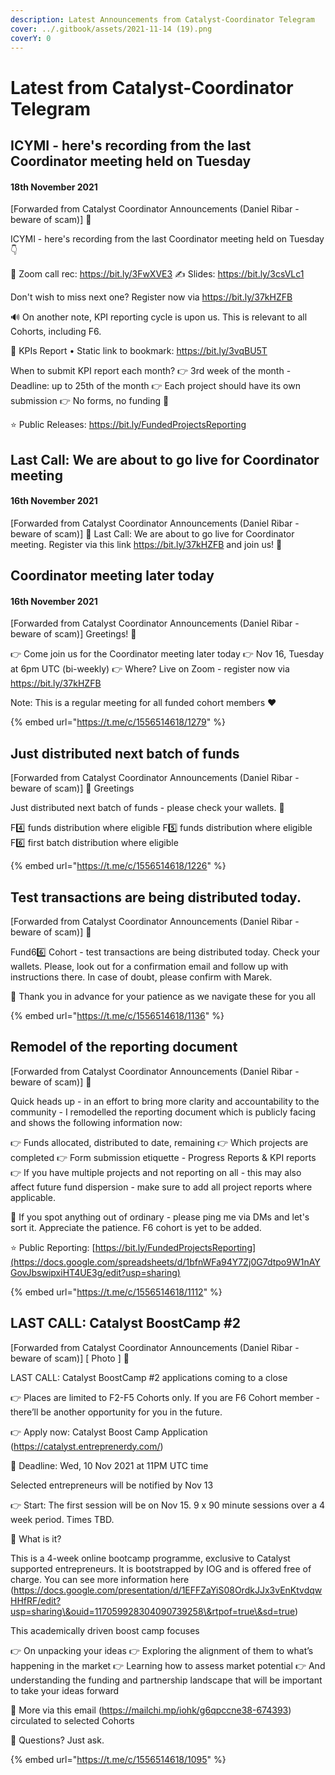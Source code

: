 ```yaml
---
description: Latest Announcements from Catalyst-Coordinator Telegram
cover: ../.gitbook/assets/2021-11-14 (19).png
coverY: 0
---
```


# Latest from Catalyst-Coordinator Telegram

## ICYMI - here's recording from the last Coordinator meeting held on Tuesday

#### 18th November 2021

\[Forwarded from Catalyst Coordinator Announcements (Daniel Ribar - beware of scam)] 🥁

ICYMI - here's recording from the last Coordinator meeting held on Tuesday 👇

🎥 Zoom call rec: https://bit.ly/3FwXVE3 ✍️ Slides: https://bit.ly/3csVLc1

Don't wish to miss next one? Register now via https://bit.ly/37kHZFB

🔊 On another note, KPI reporting cycle is upon us. This is relevant to all Cohorts, including F6.

📝 KPIs Report • Static link to bookmark: https://bit.ly/3vqBU5T

When to submit KPI report each month? 👉 3rd week of the month - Deadline: up to 25th of the month 👉 Each project should have its own submission 👉 No forms, no funding 👀

⭐️ Public Releases: https://bit.ly/FundedProjectsReporting

## Last Call: We are about to go live for Coordinator meeting

#### 16th November 2021

\[Forwarded from Catalyst Coordinator Announcements (Daniel Ribar - beware of scam)] 🥁 Last Call: We are about to go live for Coordinator meeting. Register via this link https://bit.ly/37kHZFB and join us! 🤝

## Coordinator meeting later today&#x20;

#### 16th November 2021

\[Forwarded from Catalyst Coordinator Announcements (Daniel Ribar - beware of scam)] Greetings! 👋

👉 Come join us for the Coordinator meeting later today 👉 Nov 16, Tuesday at 6pm UTC (bi-weekly) 👉 Where? Live on Zoom - register now via https://bit.ly/37kHZFB

Note: This is a regular meeting for all funded cohort members ❤️

{% embed url="https://t.me/c/1556514618/1279" %}

## Just distributed next batch of funds

\[Forwarded from Catalyst Coordinator Announcements (Daniel Ribar - beware of scam)] 👋 Greetings

Just distributed next batch of funds - please check your wallets. 👛

F4️⃣ funds distribution where eligible F5️⃣ funds distribution where eligible F6️⃣ first batch distribution where eligible

{% embed url="https://t.me/c/1556514618/1226" %}

## Test transactions are being distributed today.

\[Forwarded from Catalyst Coordinator Announcements (Daniel Ribar - beware of scam)] 👋

Fund66️⃣ Cohort - test transactions are being distributed today. Check your wallets. Please, look out for a confirmation email and follow up with instructions there. In case of doubt, please confirm with Marek.

🤩 Thank you in advance for your patience as we navigate these for you all

{% embed url="https://t.me/c/1556514618/1136" %}

## Remodel of the reporting document

\[Forwarded from Catalyst Coordinator Announcements (Daniel Ribar - beware of scam)] 🥁

Quick heads up - in an effort to bring more clarity and accountability to the community - I remodelled the reporting document which is publicly facing and shows the following information now:

👉 Funds allocated, distributed to date, remaining 👉 Which projects are completed 👉 Form submission etiquette - Progress Reports & KPI reports 👉 If you have multiple projects and not reporting on all - this may also affect future fund dispersion - make sure to add all project reports where applicable.

👀 If you spot anything out of ordinary - please ping me via DMs and let's sort it. Appreciate the patience. F6 cohort is yet to be added.

⭐️ Public Reporting: [https://bit.ly/FundedProjectsReporting](https://docs.google.com/spreadsheets/d/1bfnWFa94Y7Zj0G7dtpo9W1nAYGovJbswipxiHT4UE3g/edit?usp=sharing)

{% embed url="https://t.me/c/1556514618/1112" %}

## LAST CALL: Catalyst BoostCamp #2&#x20;

\[Forwarded from Catalyst Coordinator Announcements (Daniel Ribar - beware of scam)] \[ Photo ] 🥁

LAST CALL: Catalyst BoostCamp #2 applications coming to a close

👉 Places are limited to F2-F5 Cohorts only. If you are F6 Cohort member - there’ll be another opportunity for you in the future.

👉 Apply now: Catalyst Boost Camp Application (https://catalyst.entreprenerdy.com/)

🏁 Deadline: Wed, 10 Nov 2021 at 11PM UTC time

Selected entrepreneurs will be notified by Nov 13

👉 Start: The first session will be on Nov 15. 9 x 90 minute sessions over a 4 week period. Times TBD.

🤔 What is it?

This is a 4-week online bootcamp programme, exclusive to Catalyst supported entrepreneurs. It is bootstrapped by IOG and is offered free of charge. You can see more information here (https://docs.google.com/presentation/d/1EFFZaYiS08OrdkJJx3vEnKtvdqwHHfRF/edit?usp=sharing\&ouid=117059928304090739258\&rtpof=true\&sd=true)

This academically driven boost camp focuses

👉 On unpacking your ideas 👉 Exploring the alignment of them to what’s happening in the market 👉 Learning how to assess market potential 👉 And understanding the funding and partnership landscape that will be important to take your ideas forward

📝 More via this email (https://mailchi.mp/iohk/g6qpccne38-674393) circulated to selected Cohorts

🤝 Questions? Just ask.

{% embed url="https://t.me/c/1556514618/1095" %}
